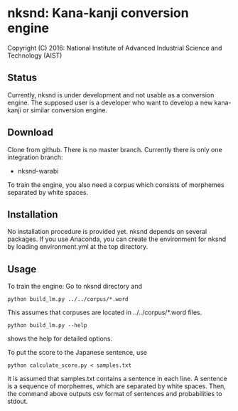 # nksnd: Kana-kanji conversion engine

Copyright (C) 2016: National Institute of Advanced Industrial Science and Technology (AIST)

## Status
Currently, nksnd is under development and not usable as a conversion engine.  The supposed user is a developer who want to develop a new kana-kanji or similar conversion engine.

## Download
Clone from github.  There is no master branch.  Currently there is only one integration branch:

- nksnd-warabi

To train the engine, you also need a corpus which consists of morphemes separated by white spaces.

## Installation
No installation procedure is provided yet.  nksnd depends on several packages.  If you use Anaconda, you can create the environment for nksnd by loading environment.yml at the top directory.

## Usage
To train the engine:
Go to nksnd directory and
```shell
python build_lm.py ../../corpus/*.word
```
This assumes that corpuses are located in ../../corpus/\*.word files.  
```shell
python build_lm.py --help
```
shows the help for detailed options.

To put the score to the Japanese sentence, use
```shell
python calculate_score.py < samples.txt
```
It is assumed that samples.txt contains a sentence in each line.  A sentence is a sequence of morphemes, which are separated by white spaces.  Then, the command above outputs csv format of sentences and probabilities to stdout.
